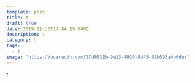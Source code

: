 ```yaml
---
template: post
title: t
draft: true
date: 2019-11-10T13:44:15.840Z
description: t
category: t
tags:
  - t
image: 'https://ucarecdn.com/37d9522b-9e13-4920-8d45-02b593a4b6de/'
---
```

t

